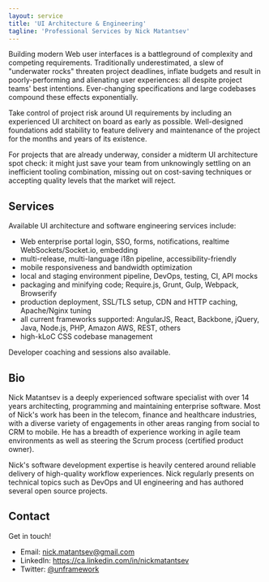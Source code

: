 ```yaml
---
layout: service
title: 'UI Architecture & Engineering'
tagline: 'Professional Services by Nick Matantsev'
---
```


Building modern Web user interfaces is a battleground of complexity and competing requirements. Traditionally underestimated, a slew of "underwater rocks" threaten project deadlines, inflate budgets and result in poorly-performing and alienating user experiences: all despite project teams' best intentions. Ever-changing specifications and large codebases compound these effects exponentially.

Take control of project risk around UI requirements by including an experienced UI architect on board as early as possible. Well-designed foundations add stability to feature delivery and maintenance of the project for the months and years of its existence.

For projects that are already underway, consider a midterm UI architecture spot check: it might just save your team from unknowingly settling on an inefficient tooling combination, missing out on cost-saving techniques or accepting quality levels that the market will reject.

## Services

Available UI architecture and software engineering services include:

- Web enterprise portal login, SSO, forms, notifications, realtime WebSockets/Socket.io, embedding
- multi-release, multi-language i18n pipeline, accessibility-friendly
- mobile responsiveness and bandwidth optimization
- local and staging environment pipeline, DevOps, testing, CI, API mocks
- packaging and minifying code; Require.js, Grunt, Gulp, Webpack, Browserify
- production deployment, SSL/TLS setup, CDN and HTTP caching, Apache/Nginx tuning
- all current frameworks supported: AngularJS, React, Backbone, jQuery, Java, Node.js, PHP, Amazon AWS, REST, others
- high-kLoC CSS codebase management

Developer coaching and sessions also available.

## Bio

Nick Matantsev is a deeply experienced software specialist with over 14 years architecting, programming and maintaining enterprise software. Most of Nick's work has been in the telecom, finance and healthcare industries, with a diverse variety of engagements in other areas ranging from social to CRM to mobile. He has a breadth of experience working in agile team environments as well as steering the Scrum process (certified product owner).

Nick's software development expertise is heavily centered around reliable delivery of high-quality workflow experiences. Nick regularly presents on technical topics such as DevOps and UI engineering and has authored several open source projects.

## Contact

Get in touch!

- Email: nick.matantsev@gmail.com
- LinkedIn: https://ca.linkedin.com/in/nickmatantsev
- Twitter: [@unframework](https://twitter.com/unframework)
